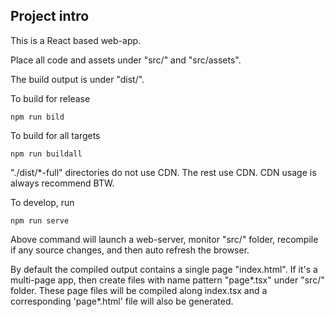 
## Project intro

This is a React based web-app.

Place all code and assets under "src/" and "src/assets".

The build output is under "dist/".

To build for release

    npm run bild

To build for all targets

    npm run buildall

"./dist/*-full" directories do not use CDN.  The rest use CDN.  CDN usage is always recommend BTW.

To develop, run

    npm run serve

Above command will launch a web-server, monitor "src/" folder, recompile if any source changes, and then auto refresh the browser.

By default the compiled output contains a single page "index.html".  If it's a multi-page app, then create files with name pattern "page*.tsx" under "src/" folder.  These page files will be compiled along index.tsx and a corresponding 'page*.html' file will also be generated.

